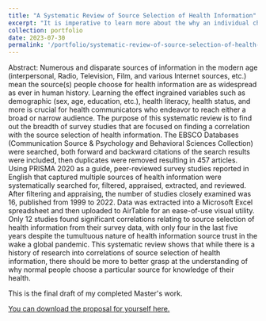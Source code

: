 ```yaml
---
title: "A Systematic Review of Source Selection of Health Information"
excerpt: "It is imperative to learn more about the why an individual chooses their source of health information to make sure the spread of information is knowledgeable and accurate. On the other side of the coin, health professionals also need to know what ingrained variables in their audiences play a role in them tuning in or out information that could potentially keep them alive and well. To start the search for what about a person might lead them to look for health information from a particular source, a systematic review of the current literature on the topic was necessary."
collection: portfolio
date: 2023-07-30
permalink: '/portfolio/systematic-review-of-source-selection-of-health-information'
---
```


Abstract:
Numerous and disparate sources of information in the modern age (interpersonal, Radio, Television, Film, and various Internet sources, etc.) mean the source(s) people choose for health information are as widespread as ever in human history. Learning the effect ingrained variables such as demographic (sex, age, education, etc.), health literacy, health status, and more is crucial for health communicators who endeavor to reach either a broad or narrow audience. The purpose of this systematic review is to find out the breadth of survey studies that are focused on finding a correlation with the source selection of health information. The EBSCO Databases (Communication Source & Psychology and Behavioral Sciences Collection) were searched, both forward and backward citations of the search results were included, then duplicates were removed resulting in 457 articles. Using PRISMA 2020 as a guide, peer-reviewed survey studies reported in English that captured multiple sources of health information were systematically searched for, filtered, appraised, extracted, and reviewed. After filtering and appraising, the number of studies closely examined was 16, published from 1999 to 2022. Data was extracted into a Microsoft Excel spreadsheet and then uploaded to AirTable for an ease-of-use visual utility. Only 12 studies found significant correlations relating to source selection of health information from their survey data, with only four in the last five years despite the tumultuous nature of health information source trust in the wake a global pandemic. This systematic review shows that while there is a history of research into correlations of source
selection of health information, there should be more to better grasp at the understanding of why normal people choose a particular source for knowledge of their health.

This is the final draft of my completed Master's work. 

[You can download the proposal for yourself here.](http://terrellcommapaul.github.io/files/A-Systematic-Review-of-Source-Selection-of-Health-Information.pdf)
